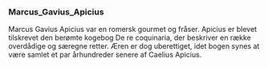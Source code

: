 ### Marcus_Gavius_Apicius


Marcus Gavius Apicius var en romersk gourmet og fråser. Apicius er blevet tilskrevet den berømte kogebog De re coquinaria, der beskriver en række overdådige og særegne retter. Æren er dog uberettiget, idet bogen synes at være samlet et par århundreder senere af Caelius Apicius.